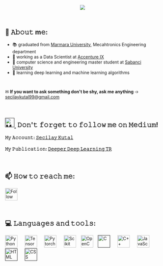 
<!---
seccily/seccily is a ✨ special ✨ repository because its `README.md` (this file) appears on your GitHub profile.
You can click the Preview link to take a look at your changes.
--->

<p align="center"><img src="https://user-images.githubusercontent.com/52993055/119868358-9e931080-bf27-11eb-97f8-d7f7e734ecec.gif" /></p>
<p>&nbsp;</p>

## :book: 𝙰𝚋𝚘𝚞𝚝 m𝚎:
- 📚 graduated from [Marmara University](https://www.marmara.edu.tr/en), Mecahtronics Engineering department
- 💼 working as a Data Scientist at [Accenture IX](https://www.accenture.com/ch-en/careers/explore-careers/area-of-interest/turkey-careers) 
- 🎒 computer science and engineering master student at [Sabanci University](https://www.sabanciuniv.edu/en)
- 🌱 learning deep learning and machine learning algorithms 
<p>&nbsp;</p>

✉ **If you want to ask something don't be shy, ask me anything** ➩ secilaykutal99@gmail.com
<p>&nbsp;</p>

## [<img src="https://simpleicons.org/icons/medium.svg" title="Medium" width="30" height="30"/>&nbsp;]() 𝙳𝚘𝚗'𝚝 𝚏𝚘𝚛𝚐𝚎𝚝 𝚝𝚘 𝚏𝚘𝚕𝚕𝚘𝚠 𝚖𝚎 𝚘𝚗 𝙼𝚎𝚍𝚒𝚞𝚖!

#### 𝙼𝚢 𝙰𝚌𝚌𝚘𝚞𝚗𝚝: <a href="https://secilaykutal.medium.com/" target="_blank"> 𝚂𝚎𝚌𝚒𝚕𝚊𝚢 𝙺𝚞𝚝𝚊𝚕 </a>
 
#### 𝙼𝚢 𝙿𝚞𝚋𝚕𝚒𝚌𝚊𝚝𝚒𝚘𝚗: <a href="https://medium.com/deeper-deep-learning-tr" target="_blank"> 𝙳𝚎𝚎𝚙𝚎𝚛 𝙳𝚎𝚎𝚙 𝙻𝚎𝚊𝚛𝚗𝚒𝚗𝚐 𝚃𝚁 </a>
<p>&nbsp;</p>

## 📫 𝙷𝚘𝚠 𝚝𝚘 𝚛𝚎𝚊𝚌𝚑 𝚖𝚎:
[<img src="https://images.icon-icons.com/2428/PNG/512/linkedin_black_logo_icon_147114.png" height="40em" align="center" title="Follow me on LinkedIn"/>](https://www.linkedin.com/in/secilaykutal/)
<p>&nbsp;</p>

## 💻 𝙻𝚊𝚗𝚐𝚞𝚊𝚐𝚎𝚜 𝚊𝚗𝚍 𝚝𝚘𝚘𝚕𝚜:

[<img src="https://simpleicons.org/icons/python.svg" title="Python" width="40" height="40"/>](https://www.python.org/)&nbsp;	&nbsp;	&nbsp;
[<img src="https://simpleicons.org/icons/tensorflow.svg" title="TensorFlow" width="40" height="40"/>](https://www.tensorflow.org/)&nbsp;	&nbsp;	&nbsp;
[<img src="https://simpleicons.org/icons/pytorch.svg" title="Pytorch" width="40" height="40"/>](https://pytorch.org/)&nbsp; &nbsp; &nbsp;
[<img src="https://simpleicons.org/icons/scikitlearn.svg" title="Scikit Learn" width="40" height="40"/>](https://scikit-learn.org/stable/)&nbsp;&nbsp;&nbsp;
[<img src="https://simpleicons.org/icons/opencv.svg" title="OpenCV" width="40" height="40"/>](https://opencv.org/)&nbsp;&nbsp;&nbsp;
[<img src="https://simpleicons.org/icons/c.svg" title="C" width="40" height="40"/></a>]()&nbsp;	&nbsp;	&nbsp;
[<img src="https://simpleicons.org/icons/cplusplus.svg" title="C++" width="40" height="40"/>](https://www.cplusplus.com/)&nbsp;	&nbsp;	&nbsp;
[<img src="https://simpleicons.org/icons/javascript.svg" title="JavaScript" width="40" height="40"/>](https://www.javascript.com/)&nbsp;	&nbsp;	&nbsp;
[<img src="https://simpleicons.org/icons/html5.svg" title="HTML" width="40" height="40"/>]()&nbsp;	&nbsp;	&nbsp;
[<img src="https://simpleicons.org/icons/css3.svg" title="CSS" width="40" height="40"/>]()

 
